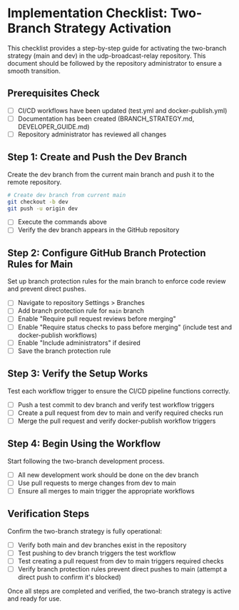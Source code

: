 # Implementation Checklist: Two-Branch Strategy Activation

This checklist provides a step-by-step guide for activating the two-branch strategy (main and dev) in the udp-broadcast-relay repository. This document should be followed by the repository administrator to ensure a smooth transition.

## Prerequisites Check
- [ ] CI/CD workflows have been updated (test.yml and docker-publish.yml)
- [ ] Documentation has been created (BRANCH_STRATEGY.md, DEVELOPER_GUIDE.md)
- [ ] Repository administrator has reviewed all changes

## Step 1: Create and Push the Dev Branch
Create the dev branch from the current main branch and push it to the remote repository.

```bash
# Create dev branch from current main
git checkout -b dev
git push -u origin dev
```

- [ ] Execute the commands above
- [ ] Verify the dev branch appears in the GitHub repository

## Step 2: Configure GitHub Branch Protection Rules for Main
Set up branch protection rules for the main branch to enforce code review and prevent direct pushes.

- [ ] Navigate to repository Settings > Branches
- [ ] Add branch protection rule for `main` branch
- [ ] Enable "Require pull request reviews before merging"
- [ ] Enable "Require status checks to pass before merging" (include test and docker-publish workflows)
- [ ] Enable "Include administrators" if desired
- [ ] Save the branch protection rule

## Step 3: Verify the Setup Works
Test each workflow trigger to ensure the CI/CD pipeline functions correctly.

- [ ] Push a test commit to dev branch and verify test workflow triggers
- [ ] Create a pull request from dev to main and verify required checks run
- [ ] Merge the pull request and verify docker-publish workflow triggers

## Step 4: Begin Using the Workflow
Start following the two-branch development process.

- [ ] All new development work should be done on the dev branch
- [ ] Use pull requests to merge changes from dev to main
- [ ] Ensure all merges to main trigger the appropriate workflows

## Verification Steps
Confirm the two-branch strategy is fully operational:

- [ ] Verify both main and dev branches exist in the repository
- [ ] Test pushing to dev branch triggers the test workflow
- [ ] Test creating a pull request from dev to main triggers required checks
- [ ] Verify branch protection rules prevent direct pushes to main (attempt a direct push to confirm it's blocked)

Once all steps are completed and verified, the two-branch strategy is active and ready for use.